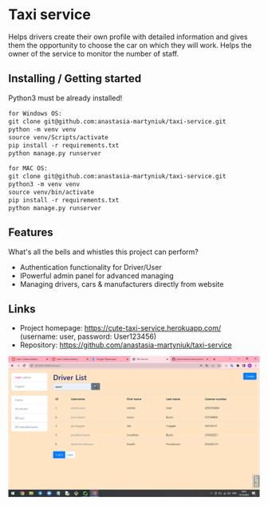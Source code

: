 # Taxi service
Helps drivers create their own profile with detailed information and gives them the opportunity to choose the car on which they will work.
Helps the owner of the service to monitor the number of staff.

## Installing / Getting started

Python3 must be already installed!

```shell 
for Windows OS:
git clone git@github.com:anastasia-martyniuk/taxi-service.git
python -m venv venv
source venv/Scripts/activate
pip install -r requirements.txt
python manage.py runserver
```

```shell 
for MAC OS:
git clone git@github.com:anastasia-martyniuk/taxi-service.git
python3 -m venv venv
source venv/bin/activate
pip install -r requirements.txt
python manage.py runserver
```

## Features

What's all the bells and whistles this project can perform?
* Authentication functionality for Driver/User
* IPowerful admin panel for advanced managing
* Managing drivers, cars & manufacturers directly from website

## Links
- Project homepage: https://cute-taxi-service.herokuapp.com/ (username: user, password: User123456)
- Repository: https://github.com/anastasia-martyniuk/taxi-service

![Website Interface](img.png)
